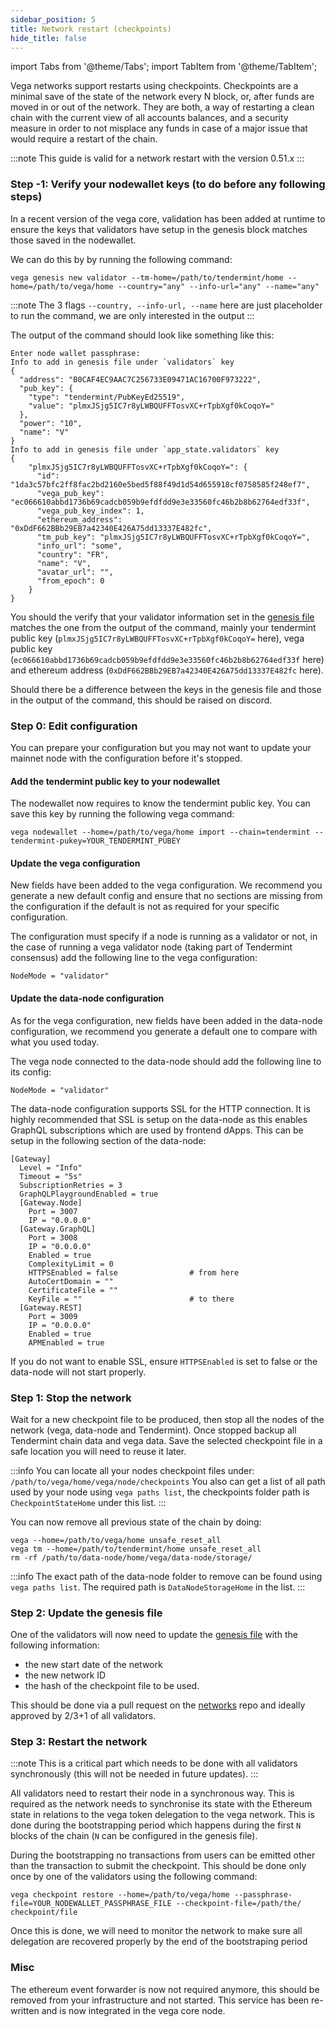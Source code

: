 ```yaml
---
sidebar_position: 5
title: Network restart (checkpoints)
hide_title: false
---
```


import Tabs from '@theme/Tabs';
import TabItem from '@theme/TabItem';

Vega networks support restarts using checkpoints. Checkpoints are a minimal save of the state of the network every N block, or, after funds are moved in or out of the network. They are both, a way of restarting a clean chain with the current view of all accounts balances, and a security measure in order to not misplace any funds in case of a major issue that would require a restart of the chain.

:::note
This guide is valid for a network restart with the version 0.51.x
:::


### Step -1: Verify your nodewallet keys (to do before any following steps)

In a recent version of the vega core, validation has been added at runtime to ensure the keys that validators have setup in the genesis block matches those saved in the nodewallet.

We can do this by by running the following command:
```
vega genesis new validator --tm-home=/path/to/tendermint/home --home=/path/to/vega/home --country="any" --info-url="any" --name="any"
```

:::note
The 3 flags `--country, --info-url, --name` here are just placeholder to run the command, we are only interested in the output
:::

The output of the command should look like something like this:
```
Enter node wallet passphrase:
Info to add in genesis file under `validators` key
{
  "address": "B0CAF4EC9AAC7C256733E09471AC16700F973222",
  "pub_key": {
    "type": "tendermint/PubKeyEd25519",
    "value": "plmxJSjg5IC7r8yLWBQUFFTosvXC+rTpbXgf0kCoqoY="
  },
  "power": "10",
  "name": "V"
}
Info to add in genesis file under `app_state.validators` key
{
    "plmxJSjg5IC7r8yLWBQUFFTosvXC+rTpbXgf0kCoqoY=": {
      "id": "1da3c57bfc2ff8fac2bd2160e5bed5f88f49d1d54d655918cf0758585f248ef7",
      "vega_pub_key": "ec066610abbd1736b69cadcb059b9efdfdd9e3e33560fc46b2b8b62764edf33f",
      "vega_pub_key_index": 1,
      "ethereum_address": "0xDdF662BBb29EB7a42340E426A75dd13337E482fc",
      "tm_pub_key": "plmxJSjg5IC7r8yLWBQUFFTosvXC+rTpbXgf0kCoqoY=",
      "info_url": "some",
      "country": "FR",
      "name": "V",
      "avatar_url": "",
      "from_epoch": 0
    }
}
```

You should the verify that your validator information set in the [genesis file](https://github.com/vegaprotocol/networks/blob/master/mainnet1/genesis.json) matches the one from the output of the command, mainly your tendermint public key (`plmxJSjg5IC7r8yLWBQUFFTosvXC+rTpbXgf0kCoqoY=` here), vega public key (`ec066610abbd1736b69cadcb059b9efdfdd9e3e33560fc46b2b8b62764edf33f` here) and ethereum address (`0xDdF662BBb29EB7a42340E426A75dd13337E482fc` here).

Should there be a difference between the keys in the genesis file and those in the output of the command, this should be raised on discord.

### Step 0: Edit configuration

You can prepare your configuration but you may not want to update your mainnet node with the configuration before it's stopped.

#### Add the tendermint public key to your nodewallet

The nodewallet now requires to know the tendermint public key. You can save this key by running the following vega command:
```
vega nodewallet --home=/path/to/vega/home import --chain=tendermint --tendermint-pukey=YOUR_TENDERMINT_PUBEY
```

#### Update the vega configuration

New fields have been added to the vega configuration. We recommend you generate a new default config and ensure that no sections are missing from the configuration if the default is not as required for your specific configuration.

The configuration must specify if a node is running as a validator or not, in the case of running a vega validator node (taking part of Tendermint consensus) add the following line to the vega configuration:
```
NodeMode = "validator"
```

#### Update the data-node configuration

As for the vega configuration, new fields have been added in the data-node configuration, we recommend you generate a default one to compare with what you used today.

The vega node connected to the data-node should add the following line to its config:
```
NodeMode = "validator"
```

The data-node configuration supports SSL for the HTTP connection. It is highly recommended that SSL is setup on the data-node as this enables GraphQL subscriptions which are used by frontend dApps.
This can be setup in the following section of the data-node:
```
[Gateway]
  Level = "Info"
  Timeout = "5s"
  SubscriptionRetries = 3
  GraphQLPlaygroundEnabled = true
  [Gateway.Node]
    Port = 3007
    IP = "0.0.0.0"
  [Gateway.GraphQL]
    Port = 3008
    IP = "0.0.0.0"
    Enabled = true
    ComplexityLimit = 0
    HTTPSEnabled = false                # from here
    AutoCertDomain = ""
    CertificateFile = ""
    KeyFile = ""                        # to there
  [Gateway.REST]
    Port = 3009
    IP = "0.0.0.0"
    Enabled = true
    APMEnabled = true
```

If you do not want to enable SSL, ensure `HTTPSEnabled` is set to false or the data-node will not start properly.

### Step 1: Stop the network

Wait for a new checkpoint file to be produced, then stop all the nodes of the network (vega, data-node and Tendermint). Once stopped backup all Tendermint chain data and vega data.
Save the selected checkpoint file in a safe location you will need to reuse it later.

:::info
You can locate all your nodes checkpoint files under: `/path/to/vega/home/vega/node/checkpoints`
You also can get a list of all path used by your node using `vega paths list`, the checkpoints folder path is `CheckpointStateHome` under this list.
:::

You can now remove all previous state of the chain by doing:
```
vega --home=/path/to/vega/home unsafe_reset_all
vega tm --home=/path/to/tendermint/home unsafe_reset_all
rm -rf /path/to/data-node/home/vega/data-node/storage/
```

:::info
The exact path of the data-node folder to remove can be found using `vega paths list`. The required path is `DataNodeStorageHome` in the list.
:::

### Step 2: Update the genesis file

One of the validators will now need to update the [genesis file](https://github.com/vegaprotocol/networks/blob/master/mainnet1/genesis.json) with the following information:
- the new start date of the network
- the new network ID
- the hash of the checkpoint file to be used.

This should be done via a pull request on the [networks](https://github.com/vegaprotocol/networks) repo and ideally approved by 2/3+1 of all validators.

### Step 3: Restart the network

:::note
This is a critical part which needs to be done with all validators synchronously (this will not be needed in future updates).
:::

All validators need to restart their node in a synchronous way. This is required as the network needs to synchronise its state with the Ethereum state in relations to the vega token delegation to the vega network. This is done during the bootstrapping period which happens during the first `N` blocks of the chain (`N` can be configured in the genesis file).

During the bootstrapping no transactions from users can be emitted other than the transaction to submit the checkpoint. This should be done only once by one of the validators using the following command:
```
vega checkpoint restore --home=/path/to/vega/home --passphrase-file=YOUR_NODEWALLET_PASSPHRASE_FILE --checkpoint-file=/path/the/
checkpoint/file
```

Once this is done, we will need to monitor the network to make sure all delegation are recovered properly by the end of the bootstraping period

### Misc

The ethereum event forwarder is now not required anymore, this should be removed from your infrastructure and not started. This service has been re-written and is now integrated in the vega core node.

